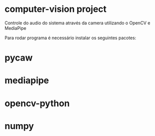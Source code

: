 # computer-vision project
Controle do audio do sistema através da camera utilizando o OpenCV e MediaPipe

Para rodar programa é necessário instalar os seguintes pacotes:

 # pycaw
 # mediapipe
 # opencv-python
 # numpy
 
